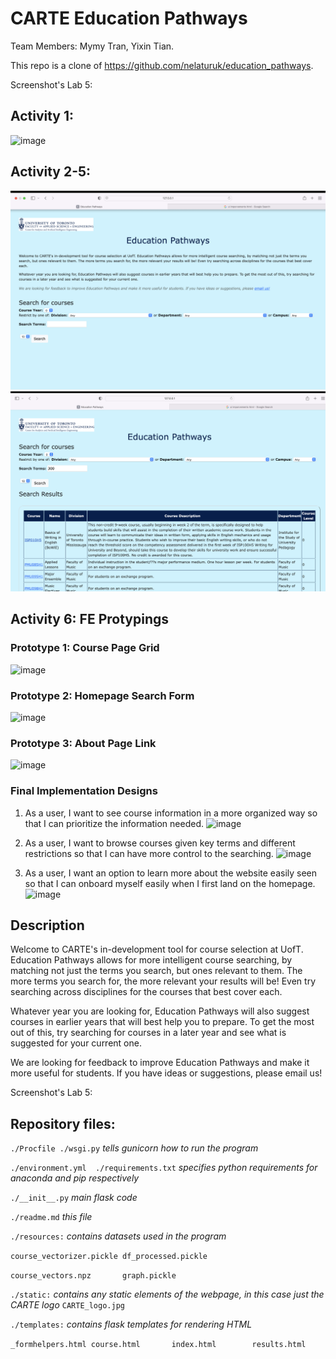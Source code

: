 # CARTE Education Pathways

Team Members: Mymy Tran, Yixin Tian.

This repo is a clone of https://github.com/nelaturuk/education_pathways.

Screenshot's Lab 5:
## Activity 1:
![image](https://user-images.githubusercontent.com/56566212/197398388-87f4e57b-21a2-447d-97de-935dd4cca5d2.png)

## Activity 2-5:
![image](images/ep_main.png)
![image](images/ep_results.png)

## Activity 6: FE Protypings

### Prototype 1: Course Page Grid
![image](https://user-images.githubusercontent.com/56566212/197421444-13b871a4-4c6f-4a45-b106-9462dfb370fb.png)

### Prototype 2: Homepage Search Form
![image](https://user-images.githubusercontent.com/56566212/197421326-a6bd93ed-9e31-46f1-9ef1-265eca275ac9.png)

### Prototype 3: About Page Link
![image](https://user-images.githubusercontent.com/56566212/197421559-969a4093-3285-4916-857e-2bb4b160bfbb.png)

### Final Implementation Designs
1. As a user, I want to see course information in a more organized way so that I can prioritize the information needed.
![image](https://user-images.githubusercontent.com/56566212/197535479-5a81e1e3-e5be-41af-891f-ecd8794d1873.png)

2. As a user, I want to browse courses given key terms and different restrictions so that I can have more control to the searching.
![image](userstory-2-3-commented.png)

3. As a user, I want an option to learn more about the website easily seen so that I can onboard myself easily when I first land on the homepage.
![image](userstory-2-3-commented.png)


## Description
Welcome to CARTE's in-development tool for course selection at UofT. Education Pathways allows for more intelligent course searching, by matching not just the terms you search, but ones relevant to them. The more terms you search for, the more relevant your results will be! Even try searching across disciplines for the courses that best cover each.

Whatever year you are looking for, Education Pathways will also suggest courses in earlier years that will best help you to prepare. To get the most out of this, try searching for courses in a later year and see what is suggested for your current one.

We are looking for feedback to improve Education Pathways and make it more useful for students. If you have ideas or suggestions, please email us!

Screenshot's Lab 5:


## Repository files:

`./Procfile ./wsgi.py` *tells gunicorn how to run the program*

`./environment.yml  ./requirements.txt` *specifies python requirements for anaconda and pip respectively*

`./__init__.py` *main flask code*

`./readme.md` *this file*

`./resources:` *contains datasets used in the program*

`course_vectorizer.pickle df_processed.pickle`

`course_vectors.npz       graph.pickle`

`./static:` *contains any static elements of the webpage, in this case just the CARTE logo*
`CARTE_logo.jpg`

`./templates:` *contains flask templates for rendering HTML*

`_formhelpers.html course.html       index.html        results.html`
